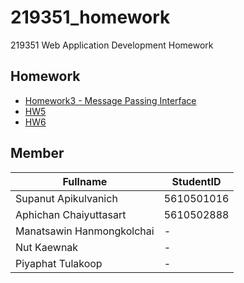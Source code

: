 # 219351_homework
219351 Web Application Development Homework

Homework
---
- [Homework3 - Message Passing Interface](hw3)
- [HW5](hw5)
- [HW6](hw6)


Member
---
Fullname | StudentID
------------ | -------------
Supanut Apikulvanich | 5610501016
Aphichan Chaiyuttasart | 5610502888
Manatsawin Hanmongkolchai | -
Nut Kaewnak | -
Piyaphat Tulakoop | -

